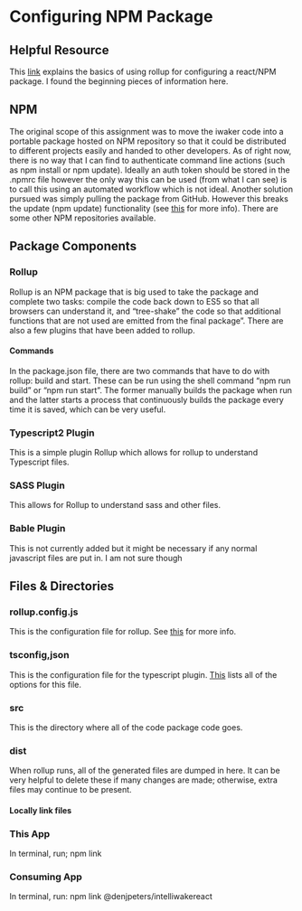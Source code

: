 # Configuring NPM Package




## Helpful Resource
This [link](https://blog.logrocket.com/the-complete-guide-to-publishing-a-react-package-to-npm/) explains the basics of using rollup for configuring a react/NPM package. I found the beginning pieces of information here. 



## NPM
The original scope of this assignment was to move the iwaker code into a portable package hosted on NPM repository so that it could be distributed to different projects easily and handed to other developers. As of right now, there is no way that I can find to authenticate command line actions (such as npm install or npm update). Ideally an auth token should be stored in the .npmrc file however the only way this can be used (from what I can see) is to call this using an automated workflow which is not ideal. Another solution pursued was simply pulling the package from GitHub. However this breaks the update (npm update) functionality (see [this](https://medium.com/@jonchurch/use-github-branch-as-dependency-in-package-json-5eb609c81f1a) for more info). There are some other NPM repositories available. 



## Package Components

### Rollup
Rollup is an NPM package that is big used to take the package and complete two tasks: compile the code back down to ES5 so that all browsers can understand it, and “tree-shake” the code so that additional functions that are not used are emitted from the final package”. There are also a few plugins that have been added to rollup.

#### Commands 
In the package.json file, there are two commands that have to do with rollup: build and start. These can be run using the shell command “npm run build” or “npm run start”. The former manually builds the package when run and the latter starts a process that continuously builds the package every time it is saved, which can be very useful. 

### Typescript2 Plugin
This is a simple plugin Rollup which allows for rollup to understand Typescript files. 

### SASS Plugin
This allows for Rollup to understand sass and other files. 

### Bable Plugin
This is not currently added but it might be necessary if any normal javascript files are put in. I am not sure though



## Files & Directories

### rollup.config.js
This is the configuration file for rollup. See [this](https://rollupjs.org/guide/en/#creating-your-first-bundle) for more info. 

### tsconfig,json
This is the configuration file for the typescript plugin. [This](https://www.typescriptlang.org/docs/handbook/compiler-options.html) lists all of the options for this file.

### src
This is the directory where all of the code package code goes.

### dist 
When rollup runs, all of the generated files are dumped in here. It can be very helpful to delete these if many changes are made; otherwise, extra files may continue to be present. 

#### Locally link files

### This App

In terminal, run; npm link

### Consuming App

In terminal, run: npm link @denjpeters/intelliwakereact
